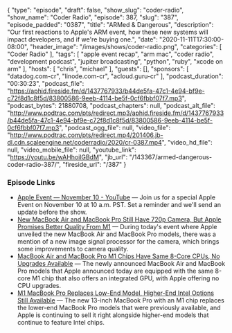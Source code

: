 {
  "type": "episode",
  "draft": false,
  "show_slug": "coder-radio",
  "show_name": "Coder Radio",
  "episode": 387,
  "slug": "387",
  "episode_padded": "0387",
  "title": "ARMed & Dangerous",
  "description": "Our first reactions to Apple's ARM event, how these new systems will impact developers, and if we're buying one.",
  "date": "2020-11-11T17:30:00-08:00",
  "header_image": "/images/shows/coder-radio.png",
  "categories": [
    "Coder Radio"
  ],
  "tags": [
    "apple event recap",
    "arm mac",
    "coder radio",
    "development podcast",
    "jupiter broadcasting",
    "python",
    "ruby",
    "xcode on arm"
  ],
  "hosts": [
    "chris",
    "michael"
  ],
  "guests": [],
  "sponsors": [
    "datadog.com-cr",
    "linode.com-cr",
    "acloud.guru-cr"
  ],
  "podcast_duration": "00:30:23",
  "podcast_file": "https://aphid.fireside.fm/d/1437767933/b44de5fa-47c1-4e94-bf9e-c72f8d1c8f5d/83800586-9eeb-4114-be5f-0cf6fbbf07f7.mp3",
  "podcast_bytes": 21880708,
  "podcast_chapters": null,
  "podcast_alt_file": "http://www.podtrac.com/pts/redirect.mp3/aphid.fireside.fm/d/1437767933/b44de5fa-47c1-4e94-bf9e-c72f8d1c8f5d/83800586-9eeb-4114-be5f-0cf6fbbf07f7.mp3",
  "podcast_ogg_file": null,
  "video_file": "http://www.podtrac.com/pts/redirect.mp4/201406.jb-dl.cdn.scaleengine.net/coderradio/2020/cr-0387.mp4",
  "video_hd_file": null,
  "video_mobile_file": null,
  "youtube_link": "https://youtu.be/wAHhoilGBdM",
  "jb_url": "/143367/armed-dangerous-coder-radio-387/",
  "fireside_url": "/387"
}


### Episode Links

  * [Apple Event — November 10 - YouTube](https://www.youtube.com/watch?v=5AwdkGKmZ0I "Apple Event — November 10 - YouTube") — Join us for a special Apple Event on November 10 at 10 a.m. PST. Set a reminder and we'll send an update before the show.
  * [New MacBook Air and MacBook Pro Still Have 720p Camera, But Apple Promises Better Quality From M1](https://www.macrumors.com/2020/11/10/macbook-pro-m1-720p-camera/ "New MacBook Air and MacBook Pro Still Have 720p Camera, But Apple Promises Better Quality From M1") — During today's event where Apple unveiled the new MacBook Air and MacBook Pro models, there was a mention of a new image signal processor for the camera, which brings some improvements to camera quality.
  * [MacBook Air and MacBook Pro M1 Chips Have Same 8-Core CPUs, No Upgrades Available](https://www.macrumors.com/2020/11/10/macbook-air-pro-same-m1-chip/ "MacBook Air and MacBook Pro M1 Chips Have Same 8-Core CPUs, No Upgrades Available") — The newly announced MacBook Air and MacBook Pro models that Apple announced today are equipped with the same 8-core M1 chip that also offers an integrated GPU, with Apple offering no CPU upgrades.
  * [M1 MacBook Pro Replaces Low-End Model, Higher-End Intel Options Still Available](https://www.macrumors.com/2020/11/10/macbook-pro-m1-intel-models-still-available/ "M1 MacBook Pro Replaces Low-End Model, Higher-End Intel Options Still Available") — The new 13-inch MacBook Pro with an M1 chip replaces the lower-end ‌MacBook Pro‌ models that were previously available, and Apple is continuing to sell it right alongside higher-end models that continue to feature Intel chips.


